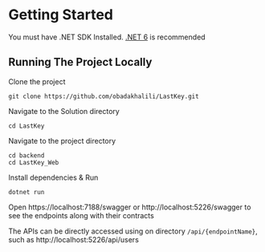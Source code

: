 # Getting Started
You must have .NET SDK Installed. [.NET 6](https://dotnet.microsoft.com/en-us/download) is recommended
## Running The Project Locally
Clone the project
```
git clone https://github.com/obadakhalili/LastKey.git
```
Navigate to the Solution directory
```
cd LastKey
```
Navigate to the project directory
```
cd backend
cd LastKey_Web
```
Install dependencies & Run
```
dotnet run
```
Open https://localhost:7188/swagger or http://localhost:5226/swagger to see the endpoints along with their contracts

The APIs can be directly accessed using on directory `/api/{endpointName}`, such as http://localhost:5226/api/users
